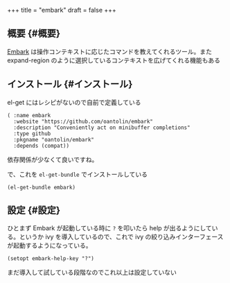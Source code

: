 +++
title = "embark"
draft = false
+++

## 概要 {#概要}

[Embark](https://github.com/oantolin/embark) は操作コンテキストに応じたコマンドを教えてくれるツール。また expand-region のように選択しているコンテキストを広げてくれる機能もある


## インストール {#インストール}

el-get にはレシピがないので自前で定義している

```emacs-lisp
( :name embark
  :website "https://github.com/oantolin/embark"
  :description "Conveniently act on minibuffer completions"
  :type github
  :pkgname "oantolin/embark"
  :depends (compat))
```

依存関係が少なくて良いですね。

で、これを `el-get-bundle` でインストールしている

```emacs-lisp
(el-get-bundle embark)
```


## 設定 {#設定}

ひとまず Embark が起動している時に `?` を叩いたら
help が出るようにしている。というか ivy を導入しているので、これで ivy の絞り込みインターフェースが起動するようになっている。

```emacs-lisp
(setopt embark-help-key "?")
```

まだ導入して試している段階なのでこれ以上は設定していない
